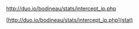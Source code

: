 http://duo.io/bodineau/stats/intercept_ip.php

[http://duo.io/bodineau/stats/intercept_ip.php](stat)
